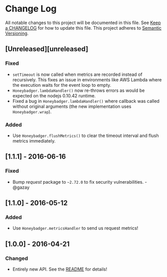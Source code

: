 # Change Log
All notable changes to this project will be documented in this file. See [Keep a
CHANGELOG](http://keepachangelog.com/) for how to update this file. This project
adheres to [Semantic Versioning](http://semver.org/).

## [Unreleased][unreleased]
### Fixed
- `setTimeout` is now called when metrics are recorded instead of recursively.
  This fixes an issue in environments like AWS Lambda where the execution waits
  for the event loop to empty.
- `Honeybadger.lambdaHandler()` now re-throws errors as would be expected on the
  nodejs 0.10.42 runtime.
- Fixed a bug in `Honeybadger.lambdaHandler()` where callback was called without
  original arguments (the new implementation uses `Honeybadger.wrap`).

### Added
- Use `Honeybadger.flushMetrics()` to clear the timeout interval and flush
  metrics immediately.

## [1.1.1] - 2016-06-16
### Fixed
- Bump *request* package to `~2.72.0` to fix security vulnerabilities. -@gazay

## [1.1.0] - 2016-05-12
### Added
- Use `Honeybadger.metricsHandler` to send us request metrics!

## [1.0.0] - 2016-04-21
### Changed
- Entirely new API. See the [README](README.md) for details!
